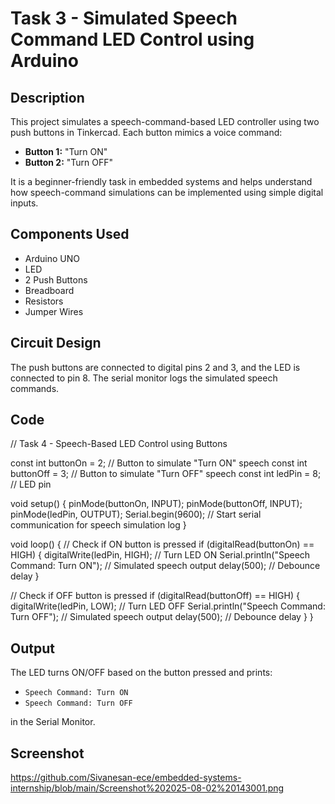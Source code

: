 # Task 3 - Simulated Speech Command LED Control using Arduino

## Description
This project simulates a speech-command-based LED controller using two push buttons in Tinkercad. Each button mimics a voice command:
- **Button 1:** "Turn ON"
- **Button 2:** "Turn OFF"

It is a beginner-friendly task in embedded systems and helps understand how speech-command simulations can be implemented using simple digital inputs.

## Components Used
- Arduino UNO
- LED
- 2 Push Buttons
- Breadboard
- Resistors
- Jumper Wires

## Circuit Design
The push buttons are connected to digital pins 2 and 3, and the LED is connected to pin 8. The serial monitor logs the simulated speech commands.

## Code
// Task 4 - Speech-Based LED Control using Buttons

const int buttonOn = 2;    // Button to simulate "Turn ON" speech
const int buttonOff = 3;   // Button to simulate "Turn OFF" speech
const int ledPin = 8;      // LED pin

void setup() {
  pinMode(buttonOn, INPUT);
  pinMode(buttonOff, INPUT);
  pinMode(ledPin, OUTPUT);
  Serial.begin(9600);  // Start serial communication for speech simulation log
}

void loop() {
  // Check if ON button is pressed
  if (digitalRead(buttonOn) == HIGH) {
    digitalWrite(ledPin, HIGH);  // Turn LED ON
    Serial.println("Speech Command: Turn ON");  // Simulated speech output
    delay(500);  // Debounce delay
  }

  // Check if OFF button is pressed
  if (digitalRead(buttonOff) == HIGH) {
    digitalWrite(ledPin, LOW);  // Turn LED OFF
    Serial.println("Speech Command: Turn OFF");  // Simulated speech output
    delay(500);  // Debounce delay
  }
}


## Output
The LED turns ON/OFF based on the button pressed and prints:
- `Speech Command: Turn ON`
- `Speech Command: Turn OFF`

in the Serial Monitor.

## Screenshot
https://github.com/Sivanesan-ece/embedded-systems-internship/blob/main/Screenshot%202025-08-02%20143001.png

